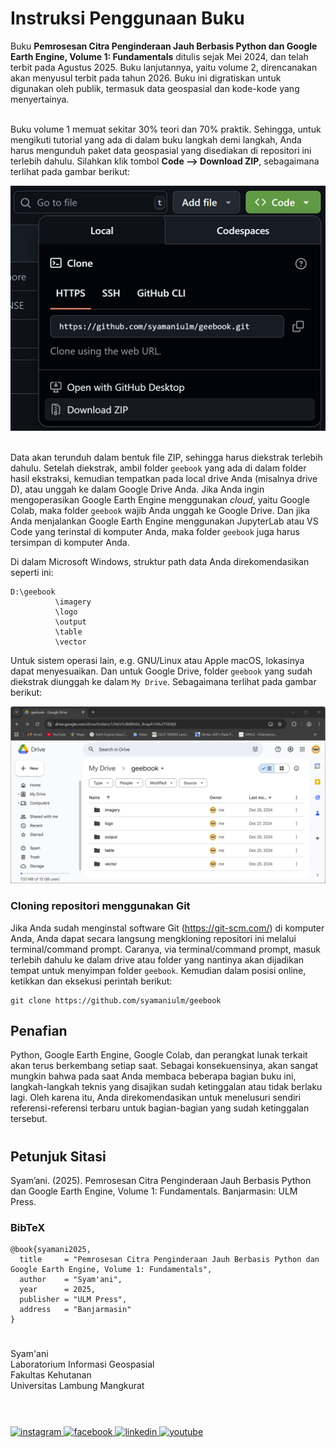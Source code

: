 # Instruksi Penggunaan Buku
Buku **Pemrosesan Citra Penginderaan Jauh Berbasis Python dan Google Earth Engine, Volume 1: Fundamentals**  ditulis sejak Mei 2024, dan telah terbit pada Agustus 2025. Buku lanjutannya, yaitu volume 2, direncanakan akan menyusul terbit pada tahun 2026. Buku ini digratiskan untuk digunakan oleh publik, termasuk data geospasial dan kode-kode yang menyertainya.<br/><br/>

Buku volume 1 memuat sekitar 30% teori dan 70% praktik. Sehingga, untuk mengikuti tutorial yang ada di dalam buku langkah demi langkah, Anda harus mengunduh paket data geospasial yang disediakan di repositori ini terlebih dahulu. Silahkan klik tombol **Code --> Download ZIP**, sebagaimana terlihat pada gambar berikut:<br/>

<html>
  <body>
    <div>
      <img src="./img/zip_download.png" alt="Download Zip" width="512">
    </div>
  </body>
</html>

<br/>Data akan terunduh dalam bentuk file ZIP, sehingga harus diekstrak terlebih dahulu. Setelah diekstrak, ambil folder ```geebook``` yang ada di dalam folder hasil ekstraksi, kemudian tempatkan pada local drive Anda (misalnya drive D), atau unggah ke dalam Google Drive Anda. Jika Anda ingin mengoperasikan Google Earth Engine menggunakan *cloud*, yaitu Google Colab, maka folder ```geebook``` wajib Anda unggah ke Google Drive. Dan jika Anda menjalankan Google Earth Engine menggunakan JupyterLab atau VS Code yang terinstal di komputer Anda, maka folder ```geebook``` juga harus tersimpan di komputer Anda.<br/>

Di dalam Microsoft Windows, struktur path data Anda direkomendasikan seperti ini:<br/>
```
D:\geebook
          \imagery
          \logo
          \output
          \table
          \vector
```

Untuk sistem operasi lain, e.g. GNU/Linux atau Apple macOS, lokasinya dapat menyesuaikan. Dan untuk Google Drive, folder ```geebook``` yang sudah diekstrak diunggah ke dalam ```My Drive```. Sebagaimana terlihat pada gambar berikut:<br/>

<html>
  <body>
    <div>
      <img src="./img/gdrive_path.png" alt="Download Zip" width="512">
    </div>
  </body>
</html>

### Cloning repositori menggunakan Git
Jika Anda sudah menginstal software Git (https://git-scm.com/) di komputer Anda, Anda dapat secara langsung mengkloning repositori ini melalui terminal/command prompt. Caranya, via terminal/command prompt, masuk terlebih dahulu ke dalam drive atau folder yang nantinya akan dijadikan tempat untuk menyimpan folder ```geebook```. Kemudian dalam posisi online, ketikkan dan eksekusi perintah berikut:<br/>
```
git clone https://github.com/syamaniulm/geebook
```

## Penafian
Python, Google Earth Engine, Google Colab, dan perangkat lunak terkait akan terus berkembang setiap saat. Sebagai konsekuensinya, akan sangat mungkin bahwa pada saat Anda membaca beberapa bagian buku ini, langkah-langkah teknis yang disajikan sudah ketinggalan atau tidak berlaku lagi. Oleh karena itu, Anda direkomendasikan untuk menelusuri sendiri referensi-referensi terbaru untuk bagian-bagian yang sudah ketinggalan tersebut.
#

## Petunjuk Sitasi
Syam’ani. (2025). Pemrosesan Citra Penginderaan Jauh Berbasis Python dan Google Earth Engine, Volume 1: Fundamentals. Banjarmasin: ULM Press.<br/>
### BibTeX
```
@book{syamani2025,
  title     = "Pemrosesan Citra Penginderaan Jauh Berbasis Python dan Google Earth Engine, Volume 1: Fundamentals",
  author    = "Syam'ani",
  year      = 2025,
  publisher = "ULM Press",
  address   = "Banjarmasin"
}
```
#

Syam'ani<br/>
Laboratorium Informasi Geospasial<br/>
Fakultas Kehutanan<br/>
Universitas Lambung Mangkurat
#
<br/>
<html>
<body>
  <div class="social-icons">
    <a href="https://www.instagram.com/syamani_ulm">
      <img
        src="https://readmecodegen.vercel.app/api/social-icon?name=instagram&size=32"
        alt="instagram"
      />
    </a>
    <a href="https://web.facebook.com/syamani.ulm">
      <img
        src="https://readmecodegen.vercel.app/api/social-icon?name=facebook&size=32"
        alt="facebook"
      />
    </a>
    <a href="https://linkedin.com/in/syamaniulm">
      <img
        src="https://readmecodegen.vercel.app/api/social-icon?name=linkedin&size=32"
        alt="linkedin"
      />
    </a>
    <a href="https://www.youtube.com/c/geospatialcorner">
      <img
        src="https://readmecodegen.vercel.app/api/social-icon?name=youtube&size=32"
        alt="youtube"
      />
    </a>
  </div>
</body>
</html>

